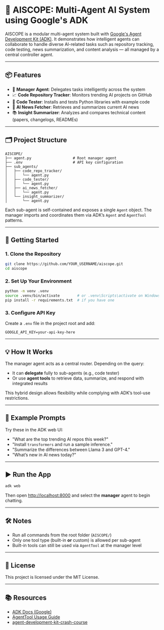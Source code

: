 # 🤖 AISCOPE: Multi-Agent AI System using Google's ADK

AISCOPE is a modular multi-agent system built with [Google's Agent Development Kit (ADK)](https://google.github.io/adk-docs/). It demonstrates how intelligent agents can collaborate to handle diverse AI-related tasks such as repository tracking, code testing, news summarization, and content analysis — all managed by a central controller agent.

---

## 📦 Features

- 🧠 **Manager Agent**: Delegates tasks intelligently across the system
- 📈 **Code Repository Tracker**: Monitors trending AI projects on GitHub
- 🧪 **Code Tester**: Installs and tests Python libraries with example code
- 📰 **AI News Fetcher**: Retrieves and summarizes current AI news
- 📚 **Insight Summarizer**: Analyzes and compares technical content (papers, changelogs, READMEs)

---

## 🗂️ Project Structure

```
AISCOPE/
├── agent.py                   # Root manager agent
├── .env                       # API key configuration
├── sub_agents/
│   ├── code_repo_tracker/
│   │   └── agent.py
│   ├── code_tester/
│   │   └── agent.py
│   ├── ai_news_fetcher/
│   │   └── agent.py
│   └── insight_summarizer/
│       └── agent.py
```

Each sub-agent is self-contained and exposes a single `Agent` object. The manager imports and coordinates them via ADK’s `Agent` and `AgentTool` patterns.

---

## 🚀 Getting Started

### 1. Clone the Repository

```bash
git clone https://github.com/YOUR_USERNAME/aiscope.git
cd aiscope
```

### 2. Set Up Your Environment

```bash
python -m venv .venv
source .venv/bin/activate        # or .venv\Scripts\activate on Windows
pip install -r requirements.txt  # if you have one
```

### 3. Configure API Key

Create a `.env` file in the project root and add:

```env
GOOGLE_API_KEY=your-api-key-here
```

---

## 💡 How It Works

The manager agent acts as a central router. Depending on the query:

- It can **delegate** fully to sub-agents (e.g., code tester)
- Or use **agent tools** to retrieve data, summarize, and respond with integrated results

This hybrid design allows flexibility while complying with ADK’s tool-use restrictions.

---

## 🧪 Example Prompts

Try these in the ADK web UI:

- "What are the top trending AI repos this week?"
- "Install `transformers` and run a sample inference."
- "Summarize the differences between Llama 3 and GPT-4."
- "What’s new in AI news today?"

---

## ▶️ Run the App

```bash
adk web
```

Then open [http://localhost:8000](http://localhost:8000) and select the **manager** agent to begin chatting.

---

## 🛠️ Notes

- Run all commands from the root folder (`AISCOPE/`)
- Only one tool type (built-in **or** custom) is allowed per sub-agent
- Built-in tools can still be used via `AgentTool` at the manager level

---

## 📄 License

This project is licensed under the MIT License.

---

## 📚 Resources

- [ADK Docs (Google)](https://google.github.io/adk-docs/)
- [AgentTool Usage Guide](https://google.github.io/adk-docs/tools/function-tools/#3-agent-as-a-tool)
- [agent-development-kit-crash-course](https://github.com/bhancockio/agent-development-kit-crash-course/tree/main)
